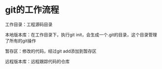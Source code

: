 # git的工作流程

工作目录：工程源码目录

本地版本库：在工作目录下，执行git init，会生成一个.git的目录，这个目录管理了所有的git操作

暂存区：修改的代码，经过git add添加到暂存区

远程版本库：远程跟踪代码的仓库





